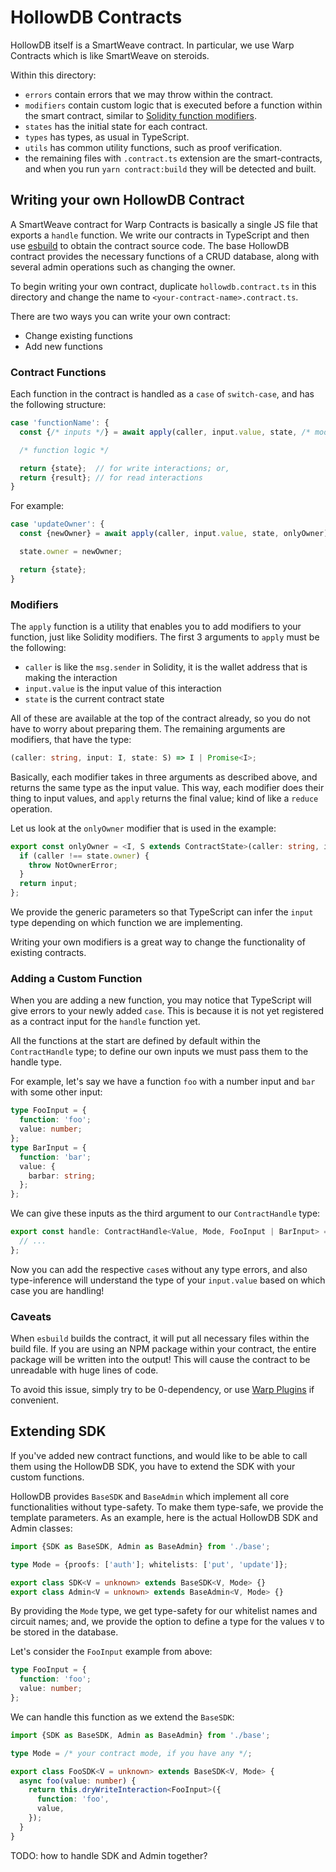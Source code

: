 # HollowDB Contracts

HollowDB itself is a SmartWeave contract. In particular, we use Warp Contracts which is like SmartWeave on steroids.

Within this directory:

- `errors` contain errors that we may throw within the contract.
- `modifiers` contain custom logic that is executed before a function within the smart contract, similar to [Solidity function modifiers](https://docs.soliditylang.org/en/v0.8.21/contracts.html#function-modifiers).
- `states` has the initial state for each contract.
- `types` has types, as usual in TypeScript.
- `utils` has common utility functions, such as proof verification.
- the remaining files with `.contract.ts` extension are the smart-contracts, and when you run `yarn contract:build` they will be detected and built.

## Writing your own HollowDB Contract

A SmartWeave contract for Warp Contracts is basically a single JS file that exports a `handle` function. We write our contracts in TypeScript and then use [esbuild](https://esbuild.github.io/) to obtain the contract source code. The base HollowDB contract provides the necessary functions of a CRUD database, along with several admin operations such as changing the owner.

To begin writing your own contract, duplicate `hollowdb.contract.ts` in this directory and change the name to `<your-contract-name>.contract.ts`.

There are two ways you can write your own contract:

- Change existing functions
- Add new functions

### Contract Functions

Each function in the contract is handled as a `case` of `switch-case`, and has the following structure:

```ts
case 'functionName': {
  const {/* inputs */} = await apply(caller, input.value, state, /* modifiers */);

  /* function logic */

  return {state};  // for write interactions; or,
  return {result}; // for read interactions
}
```

For example:

```ts
case 'updateOwner': {
  const {newOwner} = await apply(caller, input.value, state, onlyOwner);

  state.owner = newOwner;

  return {state};
}
```

### Modifiers

The `apply` function is a utility that enables you to add modifiers to your function, just like Solidity modifiers. The first 3 arguments to `apply` must be the following:

- `caller` is like the `msg.sender` in Solidity, it is the wallet address that is making the interaction
- `input.value` is the input value of this interaction
- `state` is the current contract state

All of these are available at the top of the contract already, so you do not have to worry about preparing them. The remaining arguments are modifiers, that have the type:

```ts
(caller: string, input: I, state: S) => I | Promise<I>;
```

Basically, each modifier takes in three arguments as described above, and returns the same type as the input value. This way, each modifier does their thing to input values, and `apply` returns the final value; kind of like a `reduce` operation.

Let us look at the `onlyOwner` modifier that is used in the example:

```ts
export const onlyOwner = <I, S extends ContractState>(caller: string, input: I, state: S) => {
  if (caller !== state.owner) {
    throw NotOwnerError;
  }
  return input;
};
```

We provide the generic parameters so that TypeScript can infer the `input` type depending on which function we are implementing.

Writing your own modifiers is a great way to change the functionality of existing contracts.

### Adding a Custom Function

When you are adding a new function, you may notice that TypeScript will give errors to your newly added `case`. This is because it is not yet registered as a contract input for the `handle` function yet.

All the functions at the start are defined by default within the `ContractHandle` type; to define our own inputs we must pass them to the handle type.

For example, let's say we have a function `foo` with a number input and `bar` with some other input:

```ts
type FooInput = {
  function: 'foo';
  value: number;
};
type BarInput = {
  function: 'bar';
  value: {
    barbar: string;
  };
};
```

We can give these inputs as the third argument to our `ContractHandle` type:

```ts
export const handle: ContractHandle<Value, Mode, FooInput | BarInput> = async (state, input) => {
  // ...
};
```

Now you can add the respective `case`s without any type errors, and also type-inference will understand the type of your `input.value` based on which case you are handling!

### Caveats

When `esbuild` builds the contract, it will put all necessary files within the build file. If you are using an NPM package within your contract, the entire package will be written into the output! This will cause the contract to be unreadable with huge lines of code.

To avoid this issue, simply try to be 0-dependency, or use [Warp Plugins](https://academy.warp.cc/docs/sdk/advanced/plugins/overview) if convenient.

## Extending SDK

If you've added new contract functions, and would like to be able to call them using the HollowDB SDK, you have to extend the SDK with your custom functions.

HollowDB provides `BaseSDK` and `BaseAdmin` which implement all core functionalities without type-safety. To make them type-safe, we provide the template parameters. As an example, here is the actual HollowDB SDK and Admin classes:

```ts
import {SDK as BaseSDK, Admin as BaseAdmin} from './base';

type Mode = {proofs: ['auth']; whitelists: ['put', 'update']};

export class SDK<V = unknown> extends BaseSDK<V, Mode> {}
export class Admin<V = unknown> extends BaseAdmin<V, Mode> {}
```

By providing the `Mode` type, we get type-safety for our whitelist names and circuit names; and, we provide the option to define a type for the values `V` to be stored in the database.

Let's consider the `FooInput` example from above:

```ts
type FooInput = {
  function: 'foo';
  value: number;
};
```

We can handle this function as we extend the `BaseSDK`:

```ts
import {SDK as BaseSDK, Admin as BaseAdmin} from './base';

type Mode = /* your contract mode, if you have any */;

export class FooSDK<V = unknown> extends BaseSDK<V, Mode> {
  async foo(value: number) {
    return this.dryWriteInteraction<FooInput>({
      function: 'foo',
      value,
    });
  }
}
```

TODO: how to handle SDK and Admin together?
